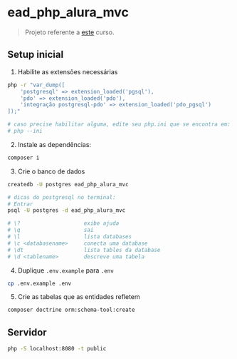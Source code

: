 # ead_php_alura_mvc

> Projeto referente a [este](https://cursos.alura.com.br/course/php-model-view-controller) curso.

## Setup inicial

1. Habilite as extensões necessárias
```sh
php -r "var_dump([
    'postgresql' => extension_loaded('pgsql'),
    'pdo' => extension_loaded('pdo'),
    'integração postgresql-pdo' => extension_loaded('pdo_pgsql')
]);"

# caso precise habilitar alguma, edite seu php.ini que se encontra em:
# php --ini
```
2. Instale as dependências:
```sh
composer i
```

3. Crie o banco de dados
```sh
createdb -U postgres ead_php_alura_mvc

# dicas do postgresql no terminal:
# Entrar
psql -U postgres -d ead_php_alura_mvc

# \?                    exibe ajuda
# \q                    sai
# \l                    lista databases
# \c <databasename>     conecta uma database
# \dt                   lista tables da database
# \d <tablename>        descreve uma tabela
```
4. Duplique `.env.example` para `.env` 
```sh
cp .env.example .env
```

5. Crie as tabelas que as entidades refletem
```sh
composer doctrine orm:schema-tool:create
```

## Servidor

```sh
php -S localhost:8080 -t public
```
